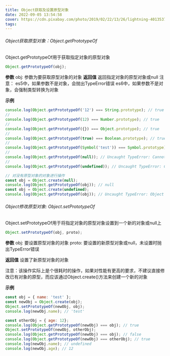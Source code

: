 ```yaml
---
title: Object获取及设置原型对象
date: 2022-09-05 13:54:58
cover: https://cdn.pixabay.com/photo/2019/02/22/13/26/lightning-4013537_640.jpg
tags:
---
```


###### Object获取原型对象：Object.getPrototypeOf
Object.getPrototypeOf用于获取指定对象的原型对象
```javascript
Object.getPrototypeOf(obj);
```
**参数**
obj: 参数为要获取原型对象的对象
**返回值**
返回指定对象的原型对象或null
注意：
es5中，如果参数不是对象，会抛出TypeError错误
es6中，如果参数不是对象，会强制类型转换为对象
<!-- more -->
**示例**
```javascript
console.log(Object.getPrototypeOf('12') === String.prototype); // true
// 
console.log(Object.getPrototypeOf(12) === Number.prototype); // true
//
console.log(Object.getPrototypeOf({}) === Object.prototype); // true
// 
console.log(Object.getPrototypeOf(true) === Boolean.prototype); // true
// 
console.log(Object.getPrototypeOf(Symbol('test')) === Symbol.prototype); // true
// 
console.log(Object.getPrototypeOf(null)); // Uncaught TypeError: Cannot convert undefined or null to object
// 
console.log(Object.getPrototypeOf(undefined)); // Uncaught TypeError: Cannot convert undefined or null to object

// 对没有原型对象的对象进行操作
const obj = Object.create(null);
console.log(Object.getPrototypeOf(obj)); // null
const obj = Object.create(undefined);
console.log(Object.getPrototypeOf(obj)); // Uncaught TypeError: Object prototype may only be an Object or null: undefined
```

###### Object修改原型对象: Object.setPrototypeOf
Object.setPrototypeOf用于将指定对象的原型对象设置到一个新的对象或null上
```javascript
Object.setPrototypeOf(obj, proto);
```
**参数**
obj: 要设置原型对象的对象
proto: 要设置的新原型对象或null，未设置时抛出TypeError错误

**返回值**
设置了新原型对象的对象

注意：该操作实际上是个很耗时的操作，如果对性能有更高的要求，不建议直接修改已有对象的原型，而应该通过Object.create()方法来创建一个新的对象

**示例**
```javascript
const obj = { name: 'test' };
const newObj = Object.create(obj);
Object.setPrototypeOf(newObj, obj);
console.log(newObj.name); // 'test'

const otherObj = { age: 12};
console.log(Object.getPrototypeOf(newObj) === obj); // true
Object.setPrototypeOf(newObj, otherObj);
console.log(Object.getPrototypeOf(newObj) === obj); // false
console.log(Object.getPrototypeOf(newObj) === otherObj); // true
console.log(newObj.name); // undefined
console.log(newObj.age); // 12
```